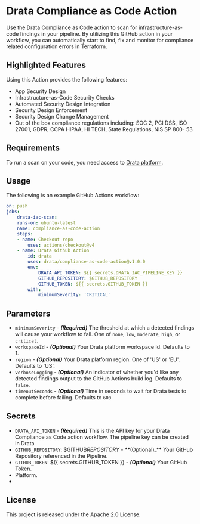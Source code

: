 # Drata Compliance as Code Action

Use the Drata Compliance as Code action to scan for infrastructure-as-code findings in your pipeline. By utilizing this
GitHub action in your workflow, you can automatically start to find, fix and monitor for compliance related
configuration errors in Terraform.

## Highlighted Features

Using this Action provides the following features:

- App Security Design
- Infrastructure-as-Code Security Checks
- Automated Security Design Integration
- Security Design Enforcement
- Security Design Change Management
- Out of the box compliance regulations including: SOC 2, PCI DSS, ISO 27001, GDPR, CCPA HIPAA, HI TECH, State Regulations, NIS SP 800- 53

## Requirements

To run a scan on your code, you need access to [Drata platform](https://drata.com).

## Usage

The following is an example GitHub Actions workflow:

```yaml
on: push
jobs:
    drata-iac-scan:
    runs-on: ubuntu-latest
    name: compliance-as-code-action
    steps:
    - name: Checkout repo
        uses: actions/checkout@v4
    - name: Drata Github Action
        id: drata
        uses: drata/compliance-as-code-action@v1.0.0
        env:
            DRATA_API_TOKEN: ${{ secrets.DRATA_IAC_PIPELINE_KEY }}
            GITHUB_REPOSITORY: $GITHUB_REPOSITORY
            GITHUB_TOKEN: ${{ secrets.GITHUB_TOKEN }}
        with:
            minimumSeverity: 'CRITICAL'
```

## Parameters

- `minimumSeverity` - **_(Required)_** The threshold at which a detected findings will cause your workflow to fail. One of `none`, `low`, `moderate`, `high`, or `critical`.
- `workspaceId` - **_(Optional)_** Your Drata platform workspace Id. Defaults to 1.
- `region` - **_(Optional)_** Your Drata platform region. One of 'US' or 'EU'. Defaults to 'US'.
- `verboseLogging` - **_(Optional)_** An indicator of whether you'd like any detected findings output to the GitHub Actions build log. Defaults to `false`.
- `timeoutSeconds` - **_(Optional)_** Time in seconds to wait for Drata tests to complete before failing. Defaults to `600`

## Secrets

- `DRATA_API_TOKEN` - **_(Required)_** This is the API key for your Drata Compliance as Code action workflow. The pipeline key can be created in Drata
- `GITHUB_REPOSITORY`: $GITHUB*REPOSITORY - \*\**(Optional)\_\*\* Your GitHub Repository referenced in the Pipeline.
- `GITHUB_TOKEN`: ${{ secrets.GITHUB_TOKEN }} - **_(Optional)_** Your GitHub Token.
- Platform.
-

## License

This project is released under the Apache 2.0 License.
